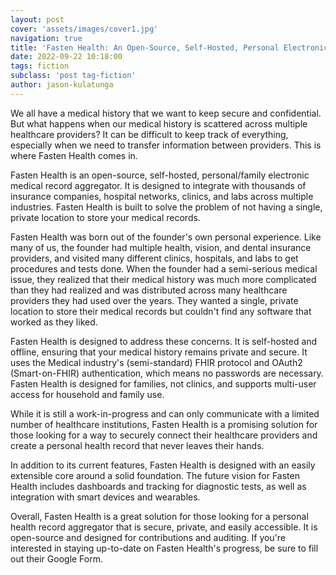 ```yaml
---
layout: post
cover: 'assets/images/cover1.jpg'
navigation: true
title: 'Fasten Health: An Open-Source, Self-Hosted, Personal Electronic Health Record'
date: 2022-09-22 10:18:00
tags: fiction
subclass: 'post tag-fiction'
author: jason-kulatunga
---
```


We all have a medical history that we want to keep secure and confidential. 
But what happens when our medical history is scattered across multiple healthcare providers? 
It can be difficult to keep track of everything, especially when we need to transfer information 
between providers. This is where Fasten Health comes in.

Fasten Health is an open-source, self-hosted, personal/family electronic medical record aggregator. 
It is designed to integrate with thousands of insurance companies, hospital networks, clinics, and 
labs across multiple industries. Fasten Health is built to solve the problem of not having a single, 
private location to store your medical records.

Fasten Health was born out of the founder's own personal experience. Like many of us, the founder 
had multiple health, vision, and dental insurance providers, and visited many different clinics, 
hospitals, and labs to get procedures and tests done. When the founder had a semi-serious medical 
issue, they realized that their medical history was much more complicated than they had realized 
and was distributed across many healthcare providers they had used over the years. They wanted a 
single, private location to store their medical records but couldn't find any software that worked 
as they liked.

Fasten Health is designed to address these concerns. It is self-hosted and offline, ensuring that 
your medical history remains private and secure. It uses the Medical industry's (semi-standard) 
FHIR protocol and OAuth2 (Smart-on-FHIR) authentication, which means no passwords are necessary. 
Fasten Health is designed for families, not clinics, and supports multi-user access for household 
and family use.

While it is still a work-in-progress and can only communicate with a limited number of healthcare 
institutions, Fasten Health is a promising solution for those looking for a way to securely connect 
their healthcare providers and create a personal health record that never leaves their hands.

In addition to its current features, Fasten Health is designed with an easily extensible core around 
a solid foundation. The future vision for Fasten Health includes dashboards and tracking for diagnostic 
tests, as well as integration with smart devices and wearables.

Overall, Fasten Health is a great solution for those looking for a personal health record aggregator 
that is secure, private, and easily accessible. It is open-source and designed for contributions and 
auditing. If you're interested in staying up-to-date on Fasten Health's progress, be sure to fill out 
their Google Form.
